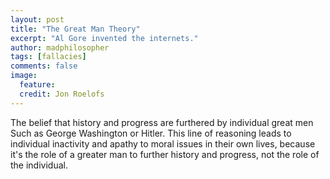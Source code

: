 ```yaml
---
layout: post
title: "The Great Man Theory"
excerpt: "Al Gore invented the internets."
author: madphilosopher
tags: [fallacies]
comments: false
image:
  feature:
  credit: Jon Roelofs
---
```


The belief that history and progress are furthered by individual great men Such as George Washington or Hitler.  This line of reasoning leads to individual inactivity and apathy to moral issues in their own lives, because it's the role of a greater man to further history and progress, not the role of the individual.
